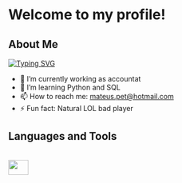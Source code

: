 # Welcome to my profile!

## About Me
[![Typing SVG](https://readme-typing-svg.herokuapp.com/?color=13ad03&size=35&center=false&vCenter=false&width=1000&lines=HELLO,+My+name+is+Mateus+Canassa;I'm+27+years+old;I'm+from+Brazil;Accountant,+Administrator,+aspiring+developer;Be+Welcome!+:%29)](https://git.io/typing-svg)

- 🔭 I’m currently working as accountat
- 🌱 I’m learning Python and SQL
- 📫 How to reach me: mateus.pet@hotmail.com
- ⚡ Fun fact: Natural LOL bad player

## Languages and Tools
<div style="display: inline_block"><br>
  <img align="center" alt="" height="30" width="40" src='https://cdn.jsdelivr.net/gh/devicons/devicon/icons/mysql/mysql-original.svg'>
</div>
